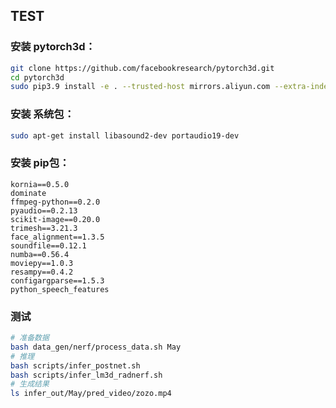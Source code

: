 ## TEST



### 安装 pytorch3d：

```bash
git clone https://github.com/facebookresearch/pytorch3d.git
cd pytorch3d
sudo pip3.9 install -e . --trusted-host mirrors.aliyun.com --extra-index-url http://mirrors.aliyun.com/pypi/simple/
```



### 安装 系统包：

```bash
sudo apt-get install libasound2-dev portaudio19-dev
```



### 安装 pip包：

```text
kornia==0.5.0
dominate
ffmpeg-python==0.2.0
pyaudio==0.2.13
scikit-image==0.20.0
trimesh==3.21.3
face_alignment==1.3.5
soundfile==0.12.1
numba==0.56.4
moviepy==1.0.3
resampy==0.4.2
configargparse==1.5.3
python_speech_features
```



### 测试

```bash
# 准备数据
bash data_gen/nerf/process_data.sh May
# 推理
bash scripts/infer_postnet.sh
bash scripts/infer_lm3d_radnerf.sh
# 生成结果
ls infer_out/May/pred_video/zozo.mp4
```
